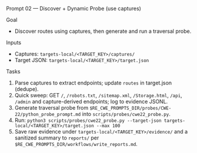 Prompt 02 — Discover + Dynamic Probe (use captures)

Goal
- Discover routes using captures, then generate and run a traversal probe.

Inputs
- Captures: `targets-local/<TARGET_KEY>/captures/`
- Target JSON: `targets-local/<TARGET_KEY>/target.json`

Tasks
1) Parse captures to extract endpoints; update `routes` in target.json (dedupe).
2) Quick sweep: GET `/`, `/robots.txt`, `/sitemap.xml`, `/Storage.html`, `/api`, `/admin` and capture-derived endpoints; log to evidence JSONL.
3) Generate traversal probe from `$RE_CWE_PROMPTS_DIR/probes/CWE-22/python_probe_prompt.md` into `scripts/probes/cwe22_probe.py`.
4) Run: `python3 scripts/probes/cwe22_probe.py --target-json targets-local/<TARGET_KEY>/target.json --max 100`
5) Save raw evidence under `targets-local/<TARGET_KEY>/evidence/` and a sanitized summary to `reports/` per `$RE_CWE_PROMPTS_DIR/workflows/write_reports.md`.

